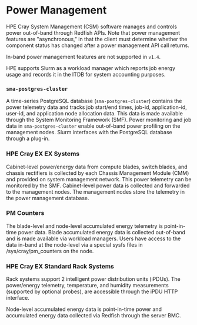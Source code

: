 # Power Management

HPE Cray System Management \(CSM\) software manages and controls power out-of-band through Redfish APIs. Note that power management features are "asynchronous," in that the client must determine whether the component status has changed after a power management API call returns.

In-band power management features are not supported in `v1.4`.

HPE supports Slurm as a workload manager which reports job energy usage and records it in the ITDB for system accounting purposes.

### `sma-postgres-cluster`

A time-series PostgreSQL database \(`sma-postgres-cluster`\) contains the power telemetry data and tracks job start/end times, job-id, application-id, user-id, and application node allocation data. This data is made available through the System Monitoring Framework \(SMF\). Power monitoring and job data in `sma-postgres-cluster` enable out-of-band power profiling on the management nodes. Slurm interfaces with the PostgreSQL database through a plug-in.

### HPE Cray EX EX Systems

Cabinet-level power/energy data from compute blades, switch blades, and chassis rectifiers is collected by each Chassis Management Module \(CMM\) and provided on system management network. This power telemetry can be monitored by the SMF. Cabinet-level power data is collected and forwarded to the management nodes. The management nodes store the telemetry in the power management database.

### PM Counters

The blade-level and node-level accumulated energy telemetry is point-in-time power data. Blade accumulated energy data is collected out-of-band and is made available via workload managers. Users have access to the data in-band at the node-level via a special sysfs files in /sys/cray/pm\_counters on the node.

### HPE Cray EX Standard Rack Systems

Rack systems support 2 intelligent power distribution units \(iPDUs\). The power/energy telemetry, temperature, and humidity measurements \(supported by optional probes\), are accessible through the iPDU HTTP interface.

Node-level accumulated energy data is point-in-time power and accumulated energy data collected via Redfish through the server BMC.
